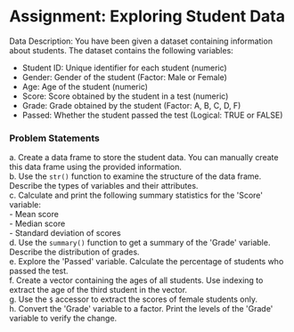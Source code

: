 # Assignment: Exploring Student Data

Data Description: You have been given a dataset containing information about students. The dataset contains the following variables:
   - Student ID: Unique identifier for each student (numeric)
   - Gender: Gender of the student (Factor: Male or Female)
   - Age: Age of the student (numeric)
   - Score: Score obtained by the student in a test (numeric)
   - Grade: Grade obtained by the student (Factor: A, B, C, D, F)
   - Passed: Whether the student passed the test (Logical: TRUE or FALSE)

### Problem Statements 
   a. Create a data frame to store the student data. You can manually create this data frame using the provided information.  
   b. Use the `str()` function to examine the structure of the data frame. Describe the types of variables and their attributes.  
   c. Calculate and print the following summary statistics for the 'Score' variable:  
      - Mean score  
      - Median score  
      - Standard deviation of scores  
   d. Use the `summary()` function to get a summary of the 'Grade' variable. Describe the distribution of grades.  
   e. Explore the 'Passed' variable. Calculate the percentage of students who passed the test.   
   f. Create a vector containing the ages of all students. Use indexing to extract the age of the third student in the vector.  
   g. Use the `$` accessor to extract the scores of female students only.  
   h. Convert the 'Grade' variable to a factor. Print the levels of the 'Grade' variable to verify the change.
